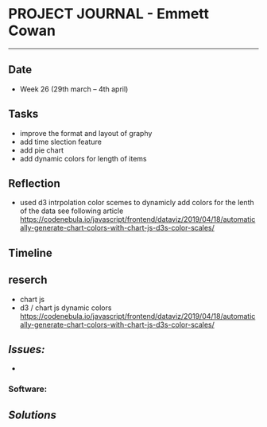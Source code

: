
# **PROJECT JOURNAL - Emmett Cowan**
----------------------------------------------------------------------

## **Date**
-	Week 26 (29th march – 4th april)

## **Tasks**
-   improve the format and layout of graphy
-   add time slection feature
-   add pie chart
-   add dynamic colors for length of items

## **Reflection**
-   used d3 intrpolation color scemes to dynamicly add colors for the lenth of the data see following article
https://codenebula.io/javascript/frontend/dataviz/2019/04/18/automatically-generate-chart-colors-with-chart-js-d3s-color-scales/

## **Timeline**

## **reserch**
-   chart js
-   d3 / chart js dynamic colors https://codenebula.io/javascript/frontend/dataviz/2019/04/18/automatically-generate-chart-colors-with-chart-js-d3s-color-scales/

## **_Issues:_**

- 

### **Software:**

## **_Solutions_**

	